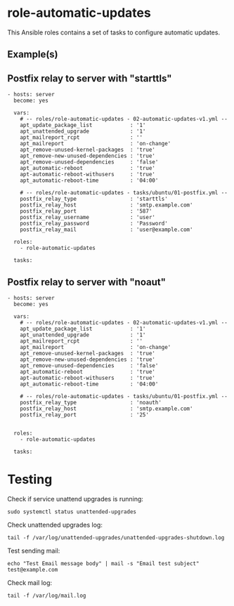 # role-automatic-updates
This Ansible roles contains a set of tasks to configure automatic updates.


Example(s)
----------------

## Postfix relay to server with "starttls"

```
- hosts: server
  become: yes

  vars:
    # -- roles/role-automatic-updates - 02-automatic-updates-v1.yml --
    apt_update_package_list            : '1'
    apt_unattended_upgrade             : '1'
    apt_mailreport_rcpt                : ''
    apt_mailreport                     : 'on-change'
    apt_remove-unused-kernel-packages  : 'true'
    apt_remove-new-unused-dependencies : 'true'
    apt_remove-unused-dependencies     : 'false'
    apt_automatic-reboot               : 'true'
    apt-automatic-reboot-withusers     : 'true'
    apt_automatic-reboot-time          : '04:00'    

    # -- roles/role-automatic-updates - tasks/ubuntu/01-postfix.yml --
    postfix_relay_type                 : 'starttls'
    postfix_relay_host                 : 'smtp.example.com'
    postfix_relay_port                 : '587'
    postfix_relay_username             : 'user'
    postfix_relay_password             : 'Password' 
    postfix_relay_mail                 : 'user@example.com'
    
  roles:
    - role-automatic-updates

  tasks:
```


## Postfix relay to server with "noaut" 

```
- hosts: server
  become: yes

  vars:
    # -- roles/role-automatic-updates - 02-automatic-updates-v1.yml --
    apt_update_package_list            : '1'
    apt_unattended_upgrade             : '1'
    apt_mailreport_rcpt                : ''
    apt_mailreport                     : 'on-change'
    apt_remove-unused-kernel-packages  : 'true'
    apt_remove-new-unused-dependencies : 'true'
    apt_remove-unused-dependencies     : 'false'
    apt_automatic-reboot               : 'true'
    apt-automatic-reboot-withusers     : 'true'
    apt_automatic-reboot-time          : '04:00'    

    # -- roles/role-automatic-updates - tasks/ubuntu/01-postfix.yml --
    postfix_relay_type                 : 'noauth'
    postfix_relay_host                 : 'smtp.example.com'
    postfix_relay_port                 : '25'

    
  roles:
    - role-automatic-updates

  tasks:
```

# Testing

Check if service unattend upgrades is running:
```
sudo systemctl status unattended-upgrades
```
Check unattended upgrades log:
```
tail -f /var/log/unattended-upgrades/unattended-upgrades-shutdown.log
```
Test sending mail:
```
echo "Test Email message body" | mail -s "Email test subject" test@example.com
```

Check mail log:
```
tail -f /var/log/mail.log
```

